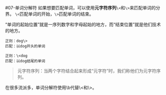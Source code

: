 #07-单词分解符
  如果想要匹配单词，可以使用<strong>元字符序列</strong><code>\\\<</code>和<code>\\\></code>来匹配单词的分界。
<code>\\\<</code>匹配单词的开始，<code>\\\></code>匹配单词的结束。

“单词的起始位置”就是一序列数字和字母起始的地方，而“结束位置”就是他们技术的地方。

```
正则：dog\>
匹配：以dog开头的单词

正则：\<dog
匹配：以dog结尾的单词
```

>元字符序列：当两个字符结合起来形成“元字符”时，我们称他们为元字符序列。

在很多流派多，单词分解符使用\\b代替\\<和\\>。

